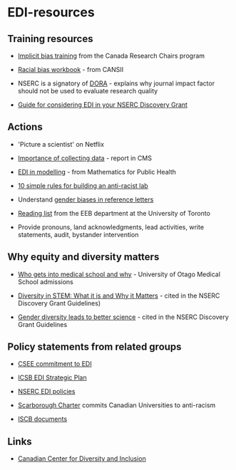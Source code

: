 # EDI-resources

## Training resources

- [Implicit bias training](https://www.chairs-chaires.gc.ca/program-programme/equity-equite/bias/module-eng.aspx?pedisable=true) from the Canada Research Chairs program

- [Racial bias workbook](http://www.canssi.ca/wp-content/uploads/2022/05/CANSSI_PIMS_racial_bias_workbook_final.pdf) - from CANSII

- NSERC is a signatory of [DORA](https://sfdora.org/read/) - explains why journal impact factor should not be used to evaluate research quality

- [Guide for considering EDI in your NSERC Discovery Grant](https://www.nserc-crsng.gc.ca/_doc/EDI/Guide_for_Applicants_EN.pdf)

## Actions

- 'Picture a scientist' on Netflix

- [Importance of collecting data](https://notes.math.ca/en/article/title-about-the-necessity-of-collecting-data-to-improve-edi-in-mathematics/) - report in CMS

- [EDI in modelling](https://github.com/ahurford/EDI-resources/blob/main/modelling-EDI/modelling-edi.md) -  from Mathematics for Public Health

- [10 simple rules for building an anti-racist lab](https://journals.plos.org/ploscompbiol/article?id=10.1371/journal.pcbi.1008210)

- Understand [gender biases in reference letters](http://citeseerx.ist.psu.edu/viewdoc/download?doi=10.1.1.185.2206&rep=rep1&type=pdf)

- [Reading list](http://brews.eeb.utoronto.ca/links-resources/) from the EEB department at the University of Toronto

- Provide pronouns, land acknowledgments, lead activities, write statements, audit, bystander intervention


## Why equity and diversity matters

- [Who gets into medical school and why](https://www.stuff.co.nz/national/health/300013258/medical-school-who-gets-in-and-why) - University of Otago Medical School admissions

- [Diversity in STEM: What it is and Why it Matters](https://blogs.scientificamerican.com/voices/diversity-in-stem-what-it-is-and-why-it-matters/) -  cited in the NSERC Discovery Grant Guidelines)

- [Gender diversity leads to better science](https://www.pnas.org/doi/pdf/10.1073/pnas.1700616114) - cited in the NSERC Discovery Grant Guidelines

## Policy statements from related groups

- [CSEE commitment to EDI](http://www.csee-scee.ca/diversity-and-inclusivity-statement/)

- [ICSB EDI Strategic Plan](https://www.iscb.org/images/stories/edi/Diversity_Strategic_Plan_Approved2020.7.pdf)

- [NSERC EDI policies](https://www.nserc-crsng.gc.ca/InterAgency-Interorganismes/EDI-EDI/index_eng.asp)

- [Scarborough Charter](https://www.utsc.utoronto.ca/principal/sites/utsc.utoronto.ca.principal/files/docs/Scarborough_Charter_EN_Nov2022.pdf) commits Canadian Universities to anti-racism

- [ISCB documents](https://www.iscb.org/edi-resources)

## Links

- [Canadian Center for Diversity and Inclusion](https://ccdi.ca/)
